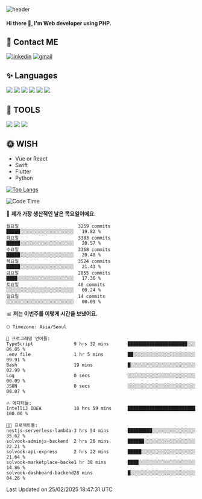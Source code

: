 ![header](https://capsule-render.vercel.app/api?type=waving&color=auto&height=300&section=header&text=Elin&fontSize=90&animation=twinkling)

#### Hi there 👋, I'm <b>Web developer</b> using PHP. ####

<!--
- 🔭 I’m currently working on Uniwill
- 🌱 I’m currently learning Vue or React or Python.
-->

<!---#### I am PHP developer --->

## 💌 Contact ME ###
[<img src='https://img.shields.io/badge/-EunjiKo-%230A66C2?style=flat-square&logo=LinkedIn&logoColor=white' alt='linkedin'>](https://www.linkedin.com/in/https://www.linkedin.com/in/eunji-ko-00a907164//)  [<img src='https://img.shields.io/badge/-einee214%40gmail.com-%23EA4335?style=flat-square&logo=Gmail&logoColor=white' alt='gmail'>](einee214@gmail.com)  


## ✨ Languages
<img src='https://img.shields.io/badge/-PHP-%23777BB4?style=for-the-badge&logo=PHP&logoColor=white'> <img src='https://img.shields.io/badge/-Laravel-%23FF2D20?style=for-the-badge&logo=Laravel&logoColor=white'> <img src='https://img.shields.io/badge/Jquery-%230769AD?style=for-the-badge&logo=Jquery&logoColor=white'> <img src='https://img.shields.io/badge/CSS3-%231572B6?style=for-the-badge&logo=CSS3&logoColor=white'> <img src='https://img.shields.io/badge/Bootstrap-%237952B3?style=for-the-badge&logo=Bootstrap&logoColor=white' > <img src='https://img.shields.io/badge/MySQL-%234479A1?style=for-the-badge&logo=MySQL&logoColor=white' >

## 🌷 TOOLS
<img src='https://img.shields.io/badge/PHPSTORM-%23000000?style=for-the-badge&logo=PhpStorm&logoColor=white' > <img src='https://img.shields.io/badge/GitLab-%23FCA121?style=for-the-badge&logo=GitLab&logoColor=white' > <img src='https://img.shields.io/badge/GitHub-%23181717?style=for-the-badge&logo=GitHub&logoColor=white'>


## 🌞 WISH
- Vue or React
- Swift
- Flutter
- Python


[![Top Langs](https://github-readme-stats.vercel.app/api/top-langs/?username=ein214&layout=compact)](https://github.com/anuraghazra/github-readme-stats)

<!--START_SECTION:waka-->
![Code Time](http://img.shields.io/badge/Code%20Time-4%2C056%20hrs%2033%20mins-blue)

📅 **제가 가장 생산적인 날은 목요일이에요.** 

```text
월요일                      3259 commits        █████░░░░░░░░░░░░░░░░░░░░   19.82 % 
화요일                      3383 commits        █████░░░░░░░░░░░░░░░░░░░░   20.57 % 
수요일                      3368 commits        █████░░░░░░░░░░░░░░░░░░░░   20.48 % 
목요일                      3524 commits        █████░░░░░░░░░░░░░░░░░░░░   21.43 % 
금요일                      2855 commits        ████░░░░░░░░░░░░░░░░░░░░░   17.36 % 
토요일                      40 commits          ░░░░░░░░░░░░░░░░░░░░░░░░░   00.24 % 
일요일                      14 commits          ░░░░░░░░░░░░░░░░░░░░░░░░░   00.09 % 
```


📊 **저는 이번주를 이렇게 시간을 보냈어요.** 

```text
🕑︎ Timezone: Asia/Seoul

💬 프로그래밍 언어들: 
TypeScript               9 hrs 32 mins       ██████████████████████░░░   86.85 % 
.env file                1 hr 5 mins         ██░░░░░░░░░░░░░░░░░░░░░░░   09.91 % 
Bash                     19 mins             █░░░░░░░░░░░░░░░░░░░░░░░░   02.99 % 
Log                      0 secs              ░░░░░░░░░░░░░░░░░░░░░░░░░   00.09 % 
JSON                     0 secs              ░░░░░░░░░░░░░░░░░░░░░░░░░   00.07 % 

🔥 에디터들: 
IntelliJ IDEA            10 hrs 59 mins      █████████████████████████   100.00 % 

🐱‍💻 프로젝트들: 
nestjs-serverless-lambda-3 hrs 54 mins       █████████░░░░░░░░░░░░░░░░   35.62 % 
solvook-adminjs-backend  2 hrs 26 mins       ██████░░░░░░░░░░░░░░░░░░░   22.21 % 
solvook-api-express      2 hrs 22 mins       █████░░░░░░░░░░░░░░░░░░░░   21.64 % 
solvook-marketplace-backe1 hr 38 mins        ████░░░░░░░░░░░░░░░░░░░░░   14.86 % 
solvook-dashboard-backend28 mins             █░░░░░░░░░░░░░░░░░░░░░░░░   04.26 % 
```


 Last Updated on 25/02/2025 18:47:31 UTC
<!--END_SECTION:waka-->

<!---![GitHub stats](https://github-readme-stats.vercel.app/api?username=ein214&show_icons=true&theme=dracula)  --->



